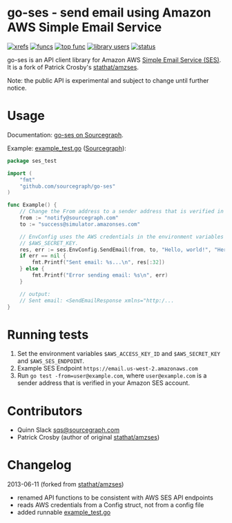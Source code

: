 go-ses - send email using Amazon AWS Simple Email Service
=========================================================

[![xrefs](https://sourcegraph.com/api/repos/github.com/sourcegraph/go-ses/badges/xrefs.png)](https://sourcegraph.com/github.com/sourcegraph/go-ses)
[![funcs](https://sourcegraph.com/api/repos/github.com/sourcegraph/go-ses/badges/funcs.png)](https://sourcegraph.com/github.com/sourcegraph/go-ses)
[![top func](https://sourcegraph.com/api/repos/github.com/sourcegraph/go-ses/badges/top-func.png)](https://sourcegraph.com/github.com/sourcegraph/go-ses)
[![library users](https://sourcegraph.com/api/repos/github.com/sourcegraph/go-ses/badges/library-users.png)](https://sourcegraph.com/github.com/sourcegraph/go-ses)
[![status](https://sourcegraph.com/api/repos/github.com/sourcegraph/go-ses/badges/status.png)](https://sourcegraph.com/github.com/sourcegraph/go-ses)

go-ses is an API client library for Amazon AWS [Simple Email Service
(SES)](http://aws.amazon.com/ses/). It is a fork of Patrick Crosby's
[stathat/amzses](https://github.com/stathat/amzses).

Note: the public API is experimental and subject to change until further notice.


Usage
=====

Documentation: [go-ses on Sourcegraph](https://sourcegraph.com/github.com/sourcegraph/go-ses).

Example: [example_test.go](https://github.com/sourcegraph/go-ses/blob/master/example_test.go) ([Sourcegraph](https://sourcegraph.com/github.com/sourcegraph/go-ses/tree/master/example_test.go)):

```go
package ses_test

import (
	"fmt"
	"github.com/sourcegraph/go-ses"
)

func Example() {
	// Change the From address to a sender address that is verified in your Amazon SES account.
	from := "notify@sourcegraph.com"
	to := "success@simulator.amazonses.com"

	// EnvConfig uses the AWS credentials in the environment variables $AWS_ACCESS_KEY_ID and
	// $AWS_SECRET_KEY.
	res, err := ses.EnvConfig.SendEmail(from, to, "Hello, world!", "Here is the message body.")
	if err == nil {
		fmt.Printf("Sent email: %s...\n", res[:32])
	} else {
		fmt.Printf("Error sending email: %s\n", err)
	}

	// output:
	// Sent email: <SendEmailResponse xmlns="http:/...
}
```


Running tests
=============

1. Set the environment variables `$AWS_ACCESS_KEY_ID` and `$AWS_SECRET_KEY` and `$AWS_SES_ENDPOINT`.
2. Example SES Endpoint `https://email.us-west-2.amazonaws.com`
3. Run `go test -from=user@example.com`, where `user@example.com` is a sender address that is verified
   in your Amazon SES account.


Contributors
============

* Quinn Slack <sqs@sourcegraph.com>
* Patrick Crosby (author of original [stathat/amzses](https://github.com/stathat/amzses))


Changelog
=========

2013-06-11 (forked from [stathat/amzses](https://github.com/stathat/amzses))
* renamed API functions to be consistent with AWS SES API endpoints
* reads AWS credentials from a Config struct, not from a config file
* added runnable [example_test.go](https://github.com/sourcegraph/go-ses/blob/master/example_test.go)
